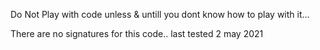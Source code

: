 Do Not Play with code unless & untill you dont know how to play with it...

There are no signatures for this code.. last tested 2 may 2021

